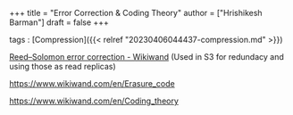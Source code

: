 +++
title = "Error Correction & Coding Theory"
author = ["Hrishikesh Barman"]
draft = false
+++

tags
: [Compression]({{< relref "20230406044437-compression.md" >}})


[Reed–Solomon error correction - Wikiwand](https://www.wikiwand.com/en/Reed%E2%80%93Solomon_error_correction) (Used in S3 for redundacy and using those as read replicas)

<https://www.wikiwand.com/en/Erasure_code>

<https://www.wikiwand.com/en/Coding_theory>

